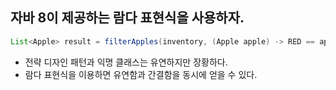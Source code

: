 ## 자바 8이 제공하는 람다 표현식을 사용하자. 
```java
List<Apple> result = filterApples(inventory, (Apple apple) -> RED == apple.color())
```

- 전략 디자인 패턴과 익명 클래스는 유연하지만 장황하다.
- 람다 표현식을 이용하면 유연함과 간결함을 동시에 얻을 수 있다.






